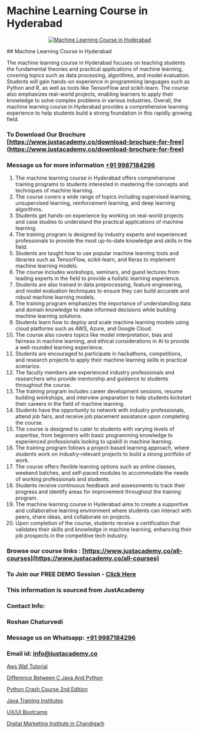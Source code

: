 # Machine Learning Course in Hyderabad

<p align="center">
  <a href="https://justacademy.co/course-detail/machine-learning">
    <img src="https://justacademy.co/storage2/course_image/1709713428_course_image.webp" alt="Machine Learning Course in Hyderabad">
  </a>
</p>
## Machine Learning Course in Hyderabad

The machine learning course in Hyderabad focuses on teaching students the fundamental theories and practical applications of machine learning, covering topics such as data processing, algorithms, and model evaluation. Students will gain hands-on experience in programming languages such as Python and R, as well as tools like TensorFlow and scikit-learn. The course also emphasizes real-world projects, enabling learners to apply their knowledge to solve complex problems in various industries. Overall, the machine learning course in Hyderabad provides a comprehensive learning experience to help students build a strong foundation in this rapidly growing field.
### To Download Our Brochure [https://www.justacademy.co/download-brochure-for-free](https://www.justacademy.co/download-brochure-for-free)
### Message us for more information [+91 9987184296](https://api.whatsapp.com/send?phone=919987184296)
1) The machine learning course in Hyderabad offers comprehensive training programs to students interested in mastering the concepts and techniques of machine learning.
2) The course covers a wide range of topics including supervised learning, unsupervised learning, reinforcement learning, and deep learning algorithms.
3) Students get hands-on experience by working on real-world projects and case studies to understand the practical applications of machine learning.
4) The training program is designed by industry experts and experienced professionals to provide the most up-to-date knowledge and skills in the field.
5) Students are taught how to use popular machine learning tools and libraries such as TensorFlow, scikit-learn, and Keras to implement machine learning models.
6) The course includes workshops, seminars, and guest lectures from leading experts in the field to provide a holistic learning experience.
7) Students are also trained in data preprocessing, feature engineering, and model evaluation techniques to ensure they can build accurate and robust machine learning models.
8) The training program emphasizes the importance of understanding data and domain knowledge to make informed decisions while building machine learning solutions.
9) Students learn how to deploy and scale machine learning models using cloud platforms such as AWS, Azure, and Google Cloud.
10) The course also covers topics like model interpretation, bias and fairness in machine learning, and ethical considerations in AI to provide a well-rounded learning experience.
11) Students are encouraged to participate in hackathons, competitions, and research projects to apply their machine learning skills in practical scenarios.
12) The faculty members are experienced industry professionals and researchers who provide mentorship and guidance to students throughout the course.
13) The training program includes career development sessions, resume building workshops, and interview preparation to help students kickstart their careers in the field of machine learning.
14) Students have the opportunity to network with industry professionals, attend job fairs, and receive job placement assistance upon completing the course.
15) The course is designed to cater to students with varying levels of expertise, from beginners with basic programming knowledge to experienced professionals looking to upskill in machine learning.
16) The training program follows a project-based learning approach, where students work on industry-relevant projects to build a strong portfolio of work.
17) The course offers flexible learning options such as online classes, weekend batches, and self-paced modules to accommodate the needs of working professionals and students.
18) Students receive continuous feedback and assessments to track their progress and identify areas for improvement throughout the training program.
19) The machine learning course in Hyderabad aims to create a supportive and collaborative learning environment where students can interact with peers, share ideas, and collaborate on projects.
20) Upon completion of the course, students receive a certification that validates their skills and knowledge in machine learning, enhancing their job prospects in the competitive tech industry.

### Browse our course links : [https://www.justacademy.co/all-courses](https://www.justacademy.co/all-courses) 
### To Join our FREE DEMO Session - [Click Here](https://www.justacademy.co/register-for-course-demo)


### This information is sourced from JustAcademy
### Contact Info:
### Roshan Chaturvedi
### Message us on Whatsapp: [+91 9987184296](https://api.whatsapp.com/send?phone=919987184296)
### Email id: [info@justacademy.co](mailto:info@justacademy.co)
                
[Aws Waf Tutorial](https://www.linkedin.com/pulse/aws-waf-tutorial-justacademy-kolkata-gq5qe?trackingId=HjWjY8x1%2FI4%2BxcQd7R9OLg%3D%3D&lipi=urn%3Ali%3Apage%3Ad_flagship3_company_admin%3BQDIjHgscSv%2BfE53RTIlzCA%3D%3D)

[Difference Between C Java And Python](https://www.linkedin.com/pulse/difference-between-c-java-python-justacademy-london-5h3tf?trackingId=05pjH4xOpR1WPir7hk3C8Q%3D%3D&lipi=urn%3Ali%3Apage%3Ad_flagship3_company_admin%3BptBDr%2FMJTceKgM04UktdDQ%3D%3D)

[Python Crash Course 2nd Edition](https://medium.com/@shivamja27/python-crash-course-2nd-edition-4055fb7c4a81)

[Java Training Institutes](https://medium.com/@prempja40/java-training-institutes-75720ed9f68f)

[UX/UI Bootcamp](https://justacademyin.github.io/justacademy/ux/ui-bootcamp)

[Digital Marketing Institute in Chandigarh](https://justacademyin.github.io/justacademy/digital-marketing-institute-in-chandigarh)

